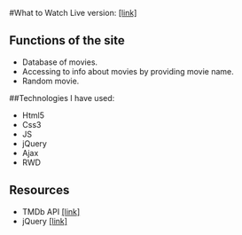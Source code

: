 #What to Watch
Live version: [[link]](http://www.kamiljarzab.pl/Projekty/whattowatch/)

## Functions of the site

* Database of movies.
* Accessing to info about movies by providing movie name.
* Random movie.


##Technologies I have used:
* Html5
* Css3
* JS
* jQuery
* Ajax
* RWD

## Resources

* TMDb API [[link]](https://www.themoviedb.org/documentation/api)
* jQuery [[link]](https://jquery.com/)
